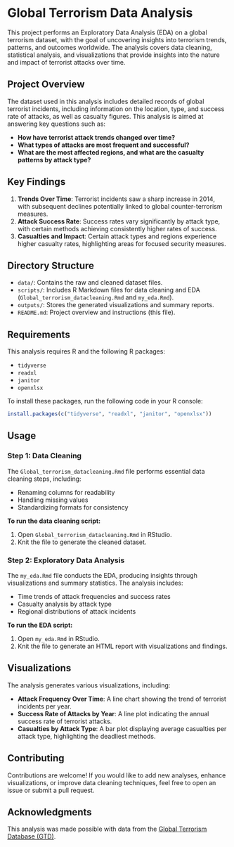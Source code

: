 # Global Terrorism Data Analysis

This project performs an Exploratory Data Analysis (EDA) on a global terrorism dataset, with the goal of uncovering insights into terrorism trends, patterns, and outcomes worldwide. The analysis covers data cleaning, statistical analysis, and visualizations that provide insights into the nature and impact of terrorist attacks over time.

## Project Overview

The dataset used in this analysis includes detailed records of global terrorist incidents, including information on the location, type, and success rate of attacks, as well as casualty figures. This analysis is aimed at answering key questions such as:

- **How have terrorist attack trends changed over time?**
- **What types of attacks are most frequent and successful?**
- **What are the most affected regions, and what are the casualty patterns by attack type?**

## Key Findings

1. **Trends Over Time**: Terrorist incidents saw a sharp increase in 2014, with subsequent declines potentially linked to global counter-terrorism measures.
2. **Attack Success Rate**: Success rates vary significantly by attack type, with certain methods achieving consistently higher rates of success.
3. **Casualties and Impact**: Certain attack types and regions experience higher casualty rates, highlighting areas for focused security measures.

## Directory Structure

- `data/`: Contains the raw and cleaned dataset files.
- `scripts/`: Includes R Markdown files for data cleaning and EDA (`Global_terrorism_datacleaning.Rmd` and `my_eda.Rmd`).
- `outputs/`: Stores the generated visualizations and summary reports.
- `README.md`: Project overview and instructions (this file).

## Requirements

This analysis requires R and the following R packages:
- `tidyverse`
- `readxl`
- `janitor`
- `openxlsx`

To install these packages, run the following code in your R console:

```r
install.packages(c("tidyverse", "readxl", "janitor", "openxlsx"))
```
## Usage

### Step 1: Data Cleaning

The `Global_terrorism_datacleaning.Rmd` file performs essential data cleaning steps, including:

- Renaming columns for readability
- Handling missing values
- Standardizing formats for consistency

**To run the data cleaning script:**

1. Open `Global_terrorism_datacleaning.Rmd` in RStudio.
2. Knit the file to generate the cleaned dataset.
   
### Step 2: Exploratory Data Analysis

The `my_eda.Rmd` file conducts the EDA, producing insights through visualizations and summary statistics. The analysis includes:

- Time trends of attack frequencies and success rates
- Casualty analysis by attack type
- Regional distributions of attack incidents

**To run the EDA script:**

1. Open `my_eda.Rmd` in RStudio.
2. Knit the file to generate an HTML report with visualizations and findings.

## Visualizations

The analysis generates various visualizations, including:

- **Attack Frequency Over Time**: A line chart showing the trend of terrorist incidents per year.
- **Success Rate of Attacks by Year**: A line plot indicating the annual success rate of terrorist attacks.
- **Casualties by Attack Type**: A bar plot displaying average casualties per attack type, highlighting the deadliest methods.

## Contributing

Contributions are welcome! If you would like to add new analyses, enhance visualizations, or improve data cleaning techniques, feel free to open an issue or submit a pull request.

## Acknowledgments

This analysis was made possible with data from the [Global Terrorism Database (GTD)](https://www.start.umd.edu/gtd/).


